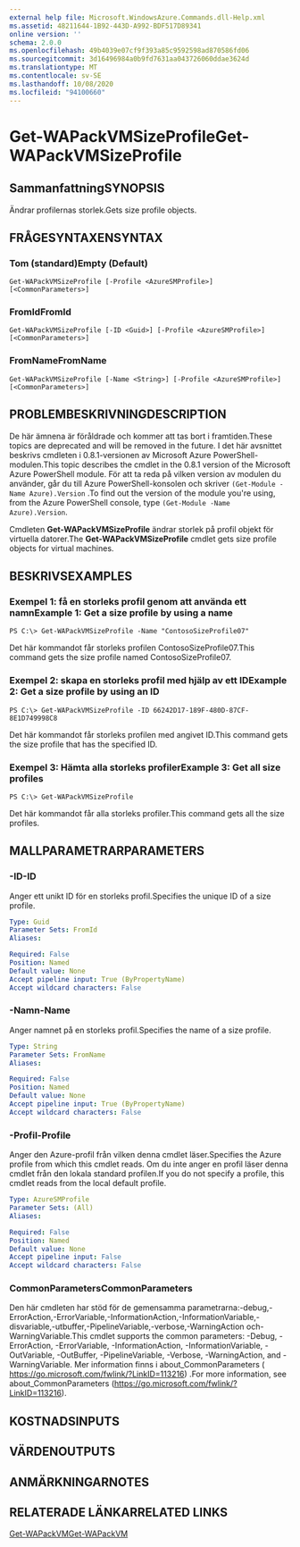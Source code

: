 ```yaml
---
external help file: Microsoft.WindowsAzure.Commands.dll-Help.xml
ms.assetid: 48211644-1B92-443D-A992-BDF517D89341
online version: ''
schema: 2.0.0
ms.openlocfilehash: 49b4039e07cf9f393a85c9592598ad870586fd06
ms.sourcegitcommit: 3d16496984a0b9fd7631aa043726060ddae3624d
ms.translationtype: MT
ms.contentlocale: sv-SE
ms.lasthandoff: 10/08/2020
ms.locfileid: "94100660"
---
```

# <span data-ttu-id="7ba6f-101">Get-WAPackVMSizeProfile</span><span class="sxs-lookup"><span data-stu-id="7ba6f-101">Get-WAPackVMSizeProfile</span></span>

## <span data-ttu-id="7ba6f-102">Sammanfattning</span><span class="sxs-lookup"><span data-stu-id="7ba6f-102">SYNOPSIS</span></span>
<span data-ttu-id="7ba6f-103">Ändrar profilernas storlek.</span><span class="sxs-lookup"><span data-stu-id="7ba6f-103">Gets size profile objects.</span></span>

## <span data-ttu-id="7ba6f-104">FRÅGESYNTAXEN</span><span class="sxs-lookup"><span data-stu-id="7ba6f-104">SYNTAX</span></span>

### <span data-ttu-id="7ba6f-105">Tom (standard)</span><span class="sxs-lookup"><span data-stu-id="7ba6f-105">Empty (Default)</span></span>
```
Get-WAPackVMSizeProfile [-Profile <AzureSMProfile>] [<CommonParameters>]
```

### <span data-ttu-id="7ba6f-106">FromId</span><span class="sxs-lookup"><span data-stu-id="7ba6f-106">FromId</span></span>
```
Get-WAPackVMSizeProfile [-ID <Guid>] [-Profile <AzureSMProfile>] [<CommonParameters>]
```

### <span data-ttu-id="7ba6f-107">FromName</span><span class="sxs-lookup"><span data-stu-id="7ba6f-107">FromName</span></span>
```
Get-WAPackVMSizeProfile [-Name <String>] [-Profile <AzureSMProfile>] [<CommonParameters>]
```

## <span data-ttu-id="7ba6f-108">PROBLEMBESKRIVNING</span><span class="sxs-lookup"><span data-stu-id="7ba6f-108">DESCRIPTION</span></span>
<span data-ttu-id="7ba6f-109">De här ämnena är föråldrade och kommer att tas bort i framtiden.</span><span class="sxs-lookup"><span data-stu-id="7ba6f-109">These topics are deprecated and will be removed in the future.</span></span>
<span data-ttu-id="7ba6f-110">I det här avsnittet beskrivs cmdleten i 0.8.1-versionen av Microsoft Azure PowerShell-modulen.</span><span class="sxs-lookup"><span data-stu-id="7ba6f-110">This topic describes the cmdlet in the 0.8.1 version of the Microsoft Azure PowerShell module.</span></span>
<span data-ttu-id="7ba6f-111">För att ta reda på vilken version av modulen du använder, går du till Azure PowerShell-konsolen och skriver `(Get-Module -Name Azure).Version` .</span><span class="sxs-lookup"><span data-stu-id="7ba6f-111">To find out the version of the module you're using, from the Azure PowerShell console, type `(Get-Module -Name Azure).Version`.</span></span>

<span data-ttu-id="7ba6f-112">Cmdleten **Get-WAPackVMSizeProfile** ändrar storlek på profil objekt för virtuella datorer.</span><span class="sxs-lookup"><span data-stu-id="7ba6f-112">The **Get-WAPackVMSizeProfile** cmdlet gets size profile objects for virtual machines.</span></span>

## <span data-ttu-id="7ba6f-113">BESKRIVS</span><span class="sxs-lookup"><span data-stu-id="7ba6f-113">EXAMPLES</span></span>

### <span data-ttu-id="7ba6f-114">Exempel 1: få en storleks profil genom att använda ett namn</span><span class="sxs-lookup"><span data-stu-id="7ba6f-114">Example 1: Get a size profile by using a name</span></span>
```
PS C:\> Get-WAPackVMSizeProfile -Name "ContosoSizeProfile07"
```

<span data-ttu-id="7ba6f-115">Det här kommandot får storleks profilen ContosoSizeProfile07.</span><span class="sxs-lookup"><span data-stu-id="7ba6f-115">This command gets the size profile named ContosoSizeProfile07.</span></span>

### <span data-ttu-id="7ba6f-116">Exempel 2: skapa en storleks profil med hjälp av ett ID</span><span class="sxs-lookup"><span data-stu-id="7ba6f-116">Example 2: Get a size profile by using an ID</span></span>
```
PS C:\> Get-WAPackVMSizeProfile -ID 66242D17-189F-480D-87CF-8E1D749998C8
```

<span data-ttu-id="7ba6f-117">Det här kommandot får storleks profilen med angivet ID.</span><span class="sxs-lookup"><span data-stu-id="7ba6f-117">This command gets the size profile that has the specified ID.</span></span>

### <span data-ttu-id="7ba6f-118">Exempel 3: Hämta alla storleks profiler</span><span class="sxs-lookup"><span data-stu-id="7ba6f-118">Example 3: Get all size profiles</span></span>
```
PS C:\> Get-WAPackVMSizeProfile
```

<span data-ttu-id="7ba6f-119">Det här kommandot får alla storleks profiler.</span><span class="sxs-lookup"><span data-stu-id="7ba6f-119">This command gets all the size profiles.</span></span>

## <span data-ttu-id="7ba6f-120">MALLPARAMETRAR</span><span class="sxs-lookup"><span data-stu-id="7ba6f-120">PARAMETERS</span></span>

### <span data-ttu-id="7ba6f-121">-ID</span><span class="sxs-lookup"><span data-stu-id="7ba6f-121">-ID</span></span>
<span data-ttu-id="7ba6f-122">Anger ett unikt ID för en storleks profil.</span><span class="sxs-lookup"><span data-stu-id="7ba6f-122">Specifies the unique ID of a size profile.</span></span>

```yaml
Type: Guid
Parameter Sets: FromId
Aliases:

Required: False
Position: Named
Default value: None
Accept pipeline input: True (ByPropertyName)
Accept wildcard characters: False
```

### <span data-ttu-id="7ba6f-123">-Namn</span><span class="sxs-lookup"><span data-stu-id="7ba6f-123">-Name</span></span>
<span data-ttu-id="7ba6f-124">Anger namnet på en storleks profil.</span><span class="sxs-lookup"><span data-stu-id="7ba6f-124">Specifies the name of a size profile.</span></span>

```yaml
Type: String
Parameter Sets: FromName
Aliases:

Required: False
Position: Named
Default value: None
Accept pipeline input: True (ByPropertyName)
Accept wildcard characters: False
```

### <span data-ttu-id="7ba6f-125">-Profil</span><span class="sxs-lookup"><span data-stu-id="7ba6f-125">-Profile</span></span>
<span data-ttu-id="7ba6f-126">Anger den Azure-profil från vilken denna cmdlet läser.</span><span class="sxs-lookup"><span data-stu-id="7ba6f-126">Specifies the Azure profile from which this cmdlet reads.</span></span>
<span data-ttu-id="7ba6f-127">Om du inte anger en profil läser denna cmdlet från den lokala standard profilen.</span><span class="sxs-lookup"><span data-stu-id="7ba6f-127">If you do not specify a profile, this cmdlet reads from the local default profile.</span></span>

```yaml
Type: AzureSMProfile
Parameter Sets: (All)
Aliases:

Required: False
Position: Named
Default value: None
Accept pipeline input: False
Accept wildcard characters: False
```

### <span data-ttu-id="7ba6f-128">CommonParameters</span><span class="sxs-lookup"><span data-stu-id="7ba6f-128">CommonParameters</span></span>
<span data-ttu-id="7ba6f-129">Den här cmdleten har stöd för de gemensamma parametrarna:-debug,-ErrorAction,-ErrorVariable,-InformationAction,-InformationVariable,-disvariable,-utbuffer,-PipelineVariable,-verbose,-WarningAction och-WarningVariable.</span><span class="sxs-lookup"><span data-stu-id="7ba6f-129">This cmdlet supports the common parameters: -Debug, -ErrorAction, -ErrorVariable, -InformationAction, -InformationVariable, -OutVariable, -OutBuffer, -PipelineVariable, -Verbose, -WarningAction, and -WarningVariable.</span></span> <span data-ttu-id="7ba6f-130">Mer information finns i about_CommonParameters ( https://go.microsoft.com/fwlink/?LinkID=113216) .</span><span class="sxs-lookup"><span data-stu-id="7ba6f-130">For more information, see about_CommonParameters (https://go.microsoft.com/fwlink/?LinkID=113216).</span></span>

## <span data-ttu-id="7ba6f-131">KOSTNADS</span><span class="sxs-lookup"><span data-stu-id="7ba6f-131">INPUTS</span></span>

## <span data-ttu-id="7ba6f-132">VÄRDEN</span><span class="sxs-lookup"><span data-stu-id="7ba6f-132">OUTPUTS</span></span>

## <span data-ttu-id="7ba6f-133">ANMÄRKNINGAR</span><span class="sxs-lookup"><span data-stu-id="7ba6f-133">NOTES</span></span>

## <span data-ttu-id="7ba6f-134">RELATERADE LÄNKAR</span><span class="sxs-lookup"><span data-stu-id="7ba6f-134">RELATED LINKS</span></span>

[<span data-ttu-id="7ba6f-135">Get-WAPackVM</span><span class="sxs-lookup"><span data-stu-id="7ba6f-135">Get-WAPackVM</span></span>](./Get-WAPackVM.md)


